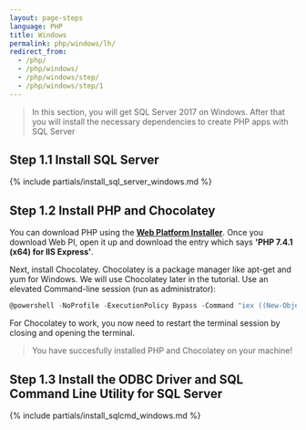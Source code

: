 ```yaml
---
layout: page-steps
language: PHP
title: Windows
permalink: php/windows/lh/
redirect_from:
  - /php/
  - /php/windows/
  - /php/windows/step/
  - /php/windows/step/1
---
```


> In this section, you will get SQL Server 2017 on Windows. After that you will install the necessary dependencies to create PHP apps with SQL Server

## Step 1.1 Install SQL Server

{% include partials/install_sql_server_windows.md %}

## Step 1.2 Install PHP and Chocolatey

You can download PHP using the [**Web Platform Installer**](https://www.microsoft.com/web/downloads/platform.aspx). Once you download Web PI, open it up and download the entry which says **'PHP 7.4.1 (x64) for IIS Express'**.

Next, install Chocolatey. Chocolatey is a package manager like apt-get and yum for Windows. We will use Chocolatey later in the tutorial. Use an elevated Command-line session (run as administrator):

```powershell
@powershell -NoProfile -ExecutionPolicy Bypass -Command "iex ((New-Object System.Net.WebClient).DownloadString('https://chocolatey.org/install.ps1'))" && SET "PATH=%PATH%;%ALLUSERSPROFILE%\chocolatey\bin"
```

For Chocolatey to work, you now need to restart the terminal session by closing and opening the terminal.

> You have succesfully installed PHP and Chocolatey on your machine!

## Step 1.3 Install the ODBC Driver and SQL Command Line Utility for SQL Server

{% include partials/install_sqlcmd_windows.md %}

